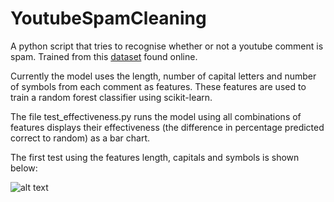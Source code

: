 # YoutubeSpamCleaning

A python script that tries to recognise whether or not a youtube comment is spam. Trained from this [dataset](https://archive.ics.uci.edu/ml/machine-learning-databases/00380/) found online.

Currently the model uses the length, number of capital letters and number of symbols from each comment as features. These features are used to train a random forest classifier using scikit-learn.

The file test_effectiveness.py runs the model using all combinations of features displays their effectiveness (the difference in percentage predicted correct to random) as a bar chart.

The first test using the features length, capitals and symbols is shown below:

![alt text](https://imgur.com/a/PCsj2HC)
